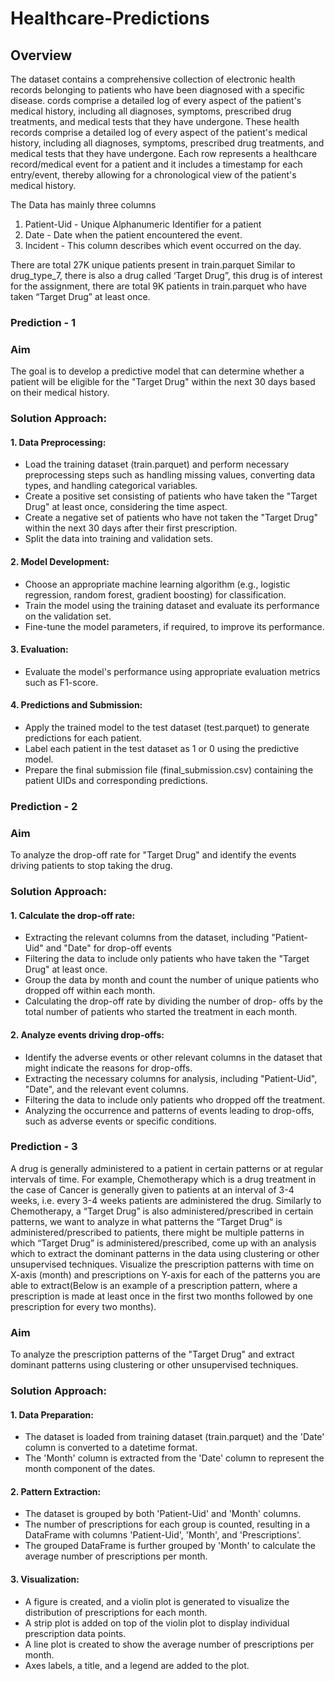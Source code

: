 # Healthcare-Predictions
## Overview
The dataset contains a comprehensive collection of electronic health records belonging to patients who have been diagnosed with a specific disease. cords comprise a detailed log of every aspect of the patient's medical history, including all diagnoses, symptoms, prescribed drug treatments, and medical tests that they have undergone. These health records comprise a detailed log of every aspect of the patient's medical history, including all diagnoses, symptoms, prescribed drug treatments, and medical tests that they have undergone. Each row represents a healthcare record/medical event for a patient and it includes a timestamp for each entry/event, thereby allowing for a chronological view of the patient's medical history.

The Data has mainly three columns
1) Patient-Uid - Unique Alphanumeric Identifier for a patient
2) Date - Date when the patient encountered the event.
3) Incident - This column describes which event occurred on the day.

There are total 27K unique patients present in train.parquet
Similar to drug_type_7, there is also a drug called ‘Target Drug”, this drug is of interest for the assignment, there are total 9K patients in train.parquet who have taken “Target Drug” at least once.

### Prediction - 1
### Aim
The goal is to develop a predictive model that can determine whether a patient will be eligible for the "Target Drug" within the next 30 days based on their medical history.
### Solution Approach:
#### 1. Data Preprocessing:
* Load the training dataset (train.parquet) and perform necessary preprocessing steps such as handling missing values, converting data types, and handling categorical variables.
* Create a positive set consisting of patients who have taken the "Target Drug" at least once, considering the time aspect.
* Create a negative set of patients who have not taken the "Target Drug" within the next 30 days after their first prescription.
* Split the data into training and validation sets.
#### 2. Model Development:
* Choose an appropriate machine learning algorithm (e.g., logistic regression, random forest, gradient boosting) for classification.
* Train the model using the training dataset and evaluate its performance on the validation set.
* Fine-tune the model parameters, if required, to improve its performance.
#### 3. Evaluation:
* Evaluate the model's performance using appropriate evaluation metrics such as F1-score.
#### 4. Predictions and Submission:
* Apply the trained model to the test dataset (test.parquet) to generate predictions for each patient.
* Label each patient in the test dataset as 1 or 0 using the predictive model.
* Prepare the final submission file (final_submission.csv) containing the patient UIDs and corresponding predictions.

### Prediction - 2
### Aim
To analyze the drop-off rate for "Target Drug" and identify the events driving
patients to stop taking the drug.
### Solution Approach:
#### 1. Calculate the drop-off rate:
* Extracting the relevant columns from the dataset, including "Patient-Uid" and "Date" for drop-off events
* Filtering the data to include only patients who have taken the "Target Drug" at least once.
* Group the data by month and count the number of unique patients who dropped off within each month.
* Calculating the drop-off rate by dividing the number of drop- offs by the total number of patients who started the treatment in each month.
#### 2. Analyze events driving drop-offs:
* Identify the adverse events or other relevant columns in the dataset that might indicate the reasons for drop-offs.
* Extracting the necessary columns for analysis, including "Patient-Uid", "Date", and the relevant event columns.
* Filtering the data to include only patients who dropped off the treatment.
* Analyzing the occurrence and patterns of events leading to drop-offs, such as adverse events or specific conditions.

### Prediction - 3 
A drug is generally administered to a patient in certain patterns or at regular intervals of time. For example, Chemotherapy which is a drug treatment in the case of Cancer is generally given to patients at an interval of 3-4 weeks, i.e. every 3-4 weeks patients are administered the drug. Similarly to Chemotherapy, a “Target Drug” is also administered/prescribed in certain patterns, we want to analyze in what patterns the “Target Drug“ is administered/prescribed to patients, there might be multiple patterns in which “Target Drug” is administered/prescribed, come up with an analysis which to extract the dominant patterns in the data using clustering or other unsupervised techniques. Visualize the prescription patterns with time on X-axis (month) and prescriptions on Y-axis for each of the patterns you are able to extract(Below is an example of a prescription pattern, where a prescription is made at least once in the first two months followed by one prescription for every two months).
### Aim
To analyze the prescription patterns of the "Target Drug" and extract dominant patterns using clustering or other unsupervised techniques.
### Solution Approach:
#### 1. Data Preparation:
* The dataset is loaded from training dataset (train.parquet) and the 'Date' column is converted to a datetime format.
* The 'Month' column is extracted from the 'Date' column to represent the month component of the dates.
#### 2. Pattern Extraction:
* The dataset is grouped by both 'Patient-Uid' and 'Month' columns.
* The number of prescriptions for each group is counted, resulting in a DataFrame with columns 'Patient-Uid', 'Month', and 'Prescriptions'.
* The grouped DataFrame is further grouped by 'Month' to calculate the average number of prescriptions per month.
#### 3. Visualization:
* A figure is created, and a violin plot is generated to visualize the distribution of prescriptions for each month.
* A strip plot is added on top of the violin plot to display individual prescription data points.
* A line plot is created to show the average number of prescriptions per month.
* Axes labels, a title, and a legend are added to the plot.

